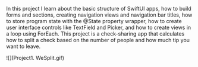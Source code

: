 In this project I learn about the basic structure of SwiftUI apps, how to build forms and sections, creating navigation views and navigation bar titles, how to store program state with the @State property wrapper, how to create user interface controls like TextField and Picker, and how to create views in a loop using ForEach. This project is a check-sharing app that calculates how to split a check based on the number of people and how much tip you want to leave. 

![](Project1. WeSplit.gif)
